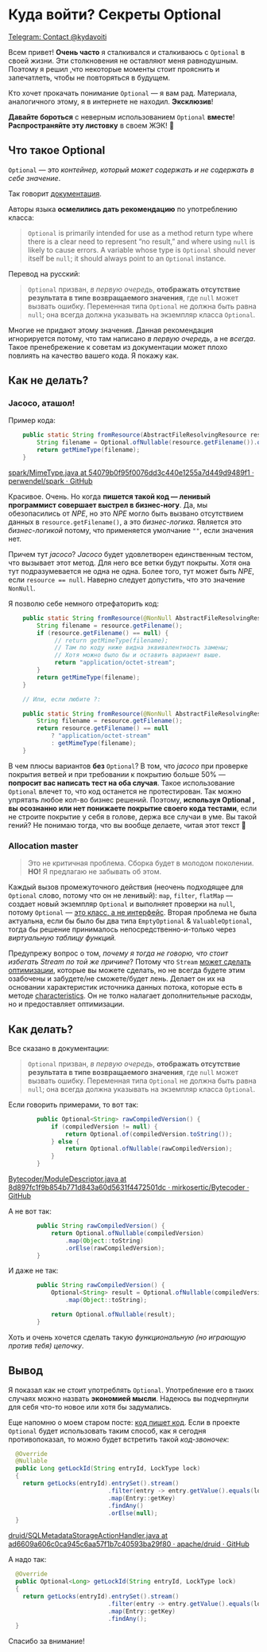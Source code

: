 # Куда войти? Секреты Optional
[Telegram: Contact @kydavoiti](https://t.me/kydavoiti/85)

Всем привет! **Очень часто** я сталкивался и сталкиваюсь с `Optional` в своей жизни. Эти столкновения не оставляют меня равнодушным. Поэтому я решил ,что некоторые моменты стоит прояснить и запечатлеть, чтобы не повторяться в будущем.

Кто хочет прокачать понимание `Optional` — я вам рад. Материала, аналогичного этому, я в интернете не находил. **Эксклюзив**!

**Давайте бороться** с неверным использованием `Optional` **вместе**! **Распространяйте эту листовку** в своем ЖЭК! 👮

## Что такое Optional 
`Optional` — это *контейнер, который может содержать и не содержать в себе значение*.

Так говорит [документация](https://docs.oracle.com/en/java/javase/11/docs/api/java.base/java/util/Optional.html). 

Авторы языка **осмелились дать рекомендацию** по употреблению класса: 
> `Optional` is primarily intended for use as a method return type where there is a clear need to represent “no result,” and where using `null` is likely to cause errors. A variable whose type is `Optional` should never itself be `null`; it should always point to an `Optional` instance.  

Перевод на русский: 
> `Optional` призван, *в первую очередь*, **отображать отсутствие результата в типе возвращаемого значения**, где `null` может вызвать ошибку. Переменная типа `Optional` не должна быть равна `null`; она всегда должна указывать на экземпляр класса `Optional`.  

Многие не придают этому значения. Данная рекомендация игнорируется потому, что там написано *в первую очередь*, а не *всегда*.  Такое пренебрежение к советам из документации может плохо повлиять на качество вашего кода. Я покажу как. 

## Как не делать?
### Jacoco, аташол!

Пример кода: 
```java 
    public static String fromResource(AbstractFileResolvingResource resource) {
        String filename = Optional.ofNullable(resource.getFilename()).orElse("");
        return getMimeType(filename);
    }
```
[spark/MimeType.java at 54079b0f95f0076dd3c440e1255a7d449d9489f1 · perwendel/spark · GitHub](https://github.com/perwendel/spark/blob/54079b0f95f0076dd3c440e1255a7d449d9489f1/src/main/java/spark/staticfiles/MimeType.java#L109)

Красивое. Очень. Но когда **пишется такой код — ленивый программист совершает выстрел в бизнес-ногу**. Да, мы обезопасились от *NPE*, но это *NPE* могло быть вызвано отсутствием данных в `resource.getFilename()`, а это *бизнес-логика*. Является это *бизнес-логикой* потому, что применяется умолчание `""`, если значения нет. 

Причем тут *jacoco*? *Jacoco* будет удовлетворен единственным  тестом, что вызывает этот метод. Для него все ветки будут покрыты. Хотя она тут подразумевается не одна не одна. Более того, тут может быть *NPE*, если `resource == null`. Наверно следует допустить, что это значение `NonNull`.

Я позволю себе немного отрефаторить код: 
```java
    public static String fromResource(@NonNull AbstractFileResolvingResource resource) {
        String filename = resource.getFilename();
        if (resource.getFilename() == null) {
             // return getMimeType(filename);
             // Там по коду ниже видна эквивалентность замены; 
             // Хотя можно было бы и оставить вариаент выше.
             return "application/octet-stream";
        }
        return getMimeType(filename);
    }

    // Или, если любите ?:

    public static String fromResource(@NonNull AbstractFileResolvingResource resource) {
        String filename = resource.getFilename();
        return resource.getFilename() == null 
            ? "application/octet-stream" 
            : getMimeType(filename);
    }
```

В чем плюсы вариантов **без** `Optional`? В том, что *jacoco*  при проверке покрытия ветвей и при требовании к покрытию больше 50% — **попросит вас написать тест на оба случая**.  Такое использование `Optional` влечет то, что код останется не протестирован. Так можно упрятать любое кол-во бизнес решений. Поэтому, **используя Optional , вы осознанно или нет понижаете покрытие своего кода тестами**, если не строите покрытие у себя в голове, держа все случаи в уме.  Вы такой гений? Не понимаю тогда, что вы вообще делаете, читая этот текст 🤔

### Allocation master

> Это не критичная проблема. Сборка будет в молодом  поколении. **НО!** Я предлагаю не забывать об этом.  

Каждый вызов промежуточного действия (неочень подходящее для `Optional` слово, потому что он не ленивый): `map`, `filter`, `flatMap` — создает новый экземпляр `Optional` и выполняет  проверки на `null`,  потому `Optional` — [это класс, а не интерфейс](https://github.com/AdoptOpenJDK/openjdk-jdk11/blob/master/src/java.base/share/classes/java/util/Optional.java#L64).  Вторая проблема не была актуальна, если бы было бы два типа `EmptyOptional` & `ValuableOptional`, тогда бы решение принималось непосредственно-и-только через *виртуальную таблицу функций.* 

Предупрежу вопрос о том, *почему я тогда не говорю, что стоит избегать Stream по той же причине*? Потому что `Stream` [может сделать оптимизации](https://www.baeldung.com/java-spliterator), которые вы можете сделать, но не всегда будете этим озабочены и забудете/не сможете/будет лень. Делает он их на основании характеристик источника данных потока, которые есть в методе [characteristics](https://docs.oracle.com/javase/8/docs/api/java/util/Spliterator.html#characteristics--). Он не толко налагает дополнительные расходы, но и предоставляет оптимизации. 

## Как делать?
Все сказано в документации:
> `Optional` призван, *в первую очередь*, **отображать отсутствие результата в типе возвращаемого значения**, где `null` может вызвать ошибку. Переменная типа `Optional` не должна быть равна `null`; она всегда должна указывать на экземпляр класса `Optional`.  

Если говорить примерами, то вот так: 
```java
        public Optional<String> rawCompiledVersion() {
            if (compiledVersion != null) {
                return Optional.of(compiledVersion.toString());
            } else {
                return Optional.ofNullable(rawCompiledVersion);
            }
        }
```
[Bytecoder/ModuleDescriptor.java at 8d897fc1f9b854b771d843a60d5631f4472501dc · mirkosertic/Bytecoder · GitHub](https://github.com/mirkosertic/Bytecoder/blob/8d897fc1f9b854b771d843a60d5631f4472501dc/classlib/java.base/src/main/resources/META-INF/modules/java.base/classes/java/lang/module/ModuleDescriptor.java#L241)

А не вот так: 
```java
        public String rawCompiledVersion() {
            return Optional.ofNullable(compiledVersion)
                .map(Object::toString)
                .orElse(rawCompiledVersion);
        }
```

И даже не так: 
```java
        public String rawCompiledVersion() {
            Optional<String> result = Optional.ofNullable(compiledVersion)
                .map(Object::toString);

            return Optional.ofNullable(result);
        }
```

Хоть и очень хочется сделать такую *функциональную (но играющую против тебя) цепочку*. 

## Вывод
Я показал как не стоит  употреблять `Optional`. Употребление его в таких случаях можно назвать **экономией мысли**. Надеюсь вы подчерпнули для себя что-то новое или хотя бы задумались.

Еще напомню о моем старом посте: [код пишет код](https://github.com/IlyasYOY/IlyasYOY/blob/master/articles/code-writes-code.md). Если в проекте `Optional`  будет использовать таким способ, как я сегодня противопоказал, то можно будет встретить такой *код-звоночек*: 
```java 
  @Override
  @Nullable
  public Long getLockId(String entryId, LockType lock)
  {
    return getLocks(entryId).entrySet().stream()
                            .filter(entry -> entry.getValue().equals(lock))
                            .map(Entry::getKey)
                            .findAny()
                            .orElse(null);
  }
```
[druid/SQLMetadataStorageActionHandler.java at ad6609a606c0ca945c6aa57f1b7c40593ba29f80 · apache/druid · GitHub](https://github.com/apache/druid/blob/ad6609a606c0ca945c6aa57f1b7c40593ba29f80/server/src/main/java/org/apache/druid/metadata/SQLMetadataStorageActionHandler.java#L625)

А надо так:
```java 
  @Override
  public Optional<Long> getLockId(String entryId, LockType lock)
  {
    return getLocks(entryId).entrySet().stream()
                            .filter(entry -> entry.getValue().equals(lock))
                            .map(Entry::getKey)
                            .findAny();
  }
```

Спасибо за внимание! 
